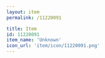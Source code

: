 ```yaml
---
layout: item
permalink: /11220091

title: Item
id: 11220091
item_name: 'Unknown'
icon_url: 'item/icon/11220091.png'
---
```

